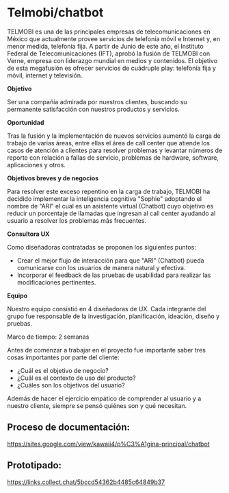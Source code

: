 # Telmobi/chatbot
TELMOBI es una de las principales empresas de telecomunicaciones en México que actualmente provee servicios de telefonía móvil e Internet y, en menor medida, telefonía fija. A partir de Junio de este año, el Instituto Federal de Telecomunicaciones (IFT), aprobó la fusión de TELMOBI con Verne, empresa con liderazgo mundial en medios y contenidos. El objetivo de esta megafusión es ofrecer servicios de cuádruple play: telefonía fija y móvil, internet y televisión.

**Objetivo**

Ser una compañía admirada por nuestros clientes, buscando su permanente satisfacción con nuestros productos y servicios.

**Oportunidad**

Tras la fusión y la implementación de nuevos servicios aumentó la carga de trabajo de varias áreas, entre ellas el área de call center que atiende los casos de atención a clientes para resolver problemas y levantar números de reporte con relación a fallas de servicio, problemas de hardware, software, aplicaciones y otros.

**Objetivos breves y de negocios**

Para resolver este exceso repentino en la carga de trabajo, TELMOBI ha decidido implementar la inteligencia cognitiva "Sophie" adoptando el nombre de “ARI” el cual es un asistente virtual (Chatbot) cuyo objetivo es reducir un porcentaje de llamadas que ingresan al call center ayudando al usuario a resolver los problemas más frecuentes.

**Consultora UX**

Como diseñadoras contratadas se proponen los siguientes puntos:

* Crear el mejor flujo de interacción para que "ARI" (Chatbot) pueda comunicarse con los usuarios de manera natural y efectiva.
* Incorporar el feedback de las pruebas de usabilidad para realizar las modificaciones pertinentes.


**Equipo**

Nuestro equipo consistió en 4 diseñadoras de UX. Cada integrante del grupo fue responsable de la investigación, planificación, ideación, diseño y pruebas.

Marco de tiempo: 2 semanas

Antes de comenzar a trabajar en el proyecto fue importante saber tres cosas importantes por parte del cliente:

* ¿Cuál es el objetivo de negocio?
* ¿Cuál es el contexto de uso del producto?
* ¿Cuáles son los objetivos del usuario?

Además de hacer el ejercicio empático de comprender al usuario y a nuestro cliente, siempre se pensó quiénes son y qué necesitan.

## Proceso de documentación:
https://sites.google.com/view/kawaii4/p%C3%A1gina-principal/chatbot

##  Prototipado:
https://links.collect.chat/5bccd54362b4485c64849b37
